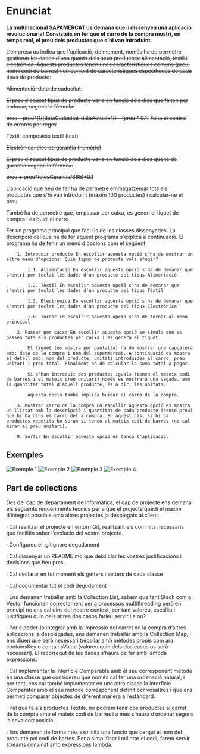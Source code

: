 # Enunciat
**La multinacional SAPAMERCAT us demana que li dissenyeu una aplicació revolucionaria! Consisteix en fer que el carro de la compra mostri, en temps real, el preu dels productes que s'hi van introduint.**

~~L'empresa us indica que l'aplicació, de moment, només ha de permetre gestionar les dades d'uns quants dels seus productes: alimentació, tèxtil i electrònica. Aquests productes tenen unes característiques comuns (preu, nom i codi de barres) i un conjunt de característiques específiques de cada tipus de producte:~~

  ~~Alimentació: data de caducitat.~~

~~El preu d'aquest tipus de producte varia en funció dels dies que falten per caducar, segons la fórmula:~~

~~preu - preu*(1/(dataCaducitat-dataActual+1)) - (preu * 0.1)~~
~~Falta el control de errores por regex~~

~~Tèxtil: composició tèxtil (text)~~

~~Electrònica: dies de garantia (numèric)~~

~~El preu d'aquest tipus de producte varia en funció dels dies que té de garantia segons la fórmula:~~

~~preu + preu*(diesGarantia/365)*0.1~~

L'aplicació que heu de fer ha de permetre emmagatzemar tots els productes que s'hi van introduint (màxim 100 productes) i calcular-ne el preu.

També ha de permetre que, en passar per caixa, es generi el tiquet de compra i es buidi el carro.

Fer un programa principal que faci ús de les classes dissenyades. La descripció del que ha de fer aquest programa s'explica a continuació. El programa ha de tenir un menú d'opcions com el següent:

        1. Introduir producte En escollir aquesta opció s'ha de mostrar un altre menú d'opcions: Quin tipus de producte vols afegir?

            1.1. Alimentació En escollir aquesta opció s'ha de demanar que s'entri per teclat les dades d'un producte del tipus Alimentació

            1.2. Tèxtil En escollir aquesta opció s'ha de demanar que s'entri per teclat les dades d'un producte del tipus Tèxtil

            1.3. Electrònica En escollir aquesta opció s'ha de demanar que s'entri per teclat les dades d'un producte del tipus Electrònica

            1.0. Tornar En escollir aquesta opció s'ha de tornar al menú principal

        2. Passar per caixa En escollir aquesta opció se simula que es passen tots els productes per caixa i es genera el tiquet.

            El tiquet (es mostra per pantalla) ha de mostrar una capçalera amb: data de la compra i nom del supermercat. A continuació es mostra el detall amb: nom del producte, unitats introduïdes al carro, preu unitari i preu total. Finalment ha de calcular la suma total a pagar.

            Si s'han introduït dos productes iguals (tenen el mateix codi de barres i el mateix preu unitari) només es mostrarà una vegada, amb la quantitat total d'aquell producte, és a dir, les unitats.

            Aquesta opció també implica buidar el carro de la compra.

        3. Mostrar carro de la compra En escollir aquesta opció es mostra un llistat amb la descripció i quantitat de cada producte (sense preu) que hi ha dins el carro del a compra. En aquest cas, si hi ha productes repetits ho seran si tenen el mateix codi de barres (no cal mirar el preu unitari).

        0. Sortir En escollir aquesta opció es tanca l'aplicació.


## Exemples
![Exemple 1](Exemple1.png)
![Exemple 2](Exemple2.png)
![Exemple 3](Exemple3.png)
![Exemple 4](Exemple4.png)

## Part de collections
Des del cap de departament de informàtica, el cap de projecte ens demana els següents requeriments tècnics per a que el projecte quedi el màxim d’integrat possible amb altres projectes ja desplegats al client.

·         Cal realitzar el projecte en entorn Git, realitzant els commits necessaris que facilitin saber l’evolució del vostre projecte.

·         Configureu el .gitignore degudament

·         Cal dissenyar un README.md que deixi clar les vostres justificacions i decisions que heu pres.

·         Cal declarar en tot moment els getters i setters de cada classe

·         Cal documentar tot el codi degudament

·         Ens demanen treballar amb la Collection List, sabem que tant Stack com a Vector funcionen correctament per a processos multithreading però en principi no ens cal dins del nostre context, per tant valoreu, escolliu i justifiqueu quin dels altres dos casos faríeu servir i a on?

·         Per a poder-lo integrar amb la impressió del carret de la compra d’altres aplicacions ja desplegades, ens demanen treballar amb la Collection Map, i ens diuen que serà necessari treballar amb mètodes propis com ara containsKey o containsValue (valoreu quin dels dos casos us serà necessari). El recorregut de les dades s’haurà de fer amb lambda expressions.

·         Cal implementar la interfície Comparable amb el seu corresponent mètode en una classe que considereu que només cal fer una ordenació natural, i per tant, ens cal també implementar en una altra classe la interfície Comparator amb el seu mètode corresponent definit per vosaltres i que ens permeti comparar objectes de diferent manera a l’estàndard.

·         Pel que fa als productes Textils, no podrem tenir dos productes al carret de la compra amb el mateix codi de barres i a més s’haurà d’ordenar segons la seva composició.

·         Ens demanen de forma més explícita una funció que cerqui el nom del producte pel codi de barres. Per a simplificar i millorar el codi, farem servir streams convinat amb expressions lambda. 

